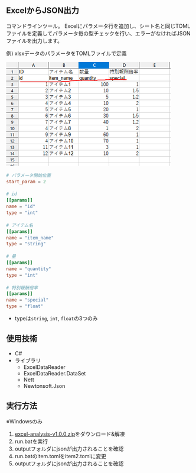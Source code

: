 
## ExcelからJSON出力
コマンドラインツール。
Excelにパラメータ行を追加し、シート名と同じTOMLファイルを定義してパラメータ毎の型チェックを行い、エラーがなければJSONファイルを出力します。


例) xlsxデータのパラメータをTOMLファイルで定義

![](image/excel.png)

```toml
# パラメータ開始位置
start_param = 2

# id
[[params]]
name = "id"
type = "int"

# アイテム名
[[params]]
name = "item_name"
type = "string"

# 量
[[params]]
name = "quantity"
type = "int"

# 特別報酬倍率
[[params]]
name = "special"
type = "float"
```
- typeは`string`, `int`, `float`の3つのみ


## 使用技術
- C#
- ライブラリ
    - ExcelDataReader
    - ExcelDataReader.DataSet
    - Nett
    - Newtonsoft.Json


## 実行方法


※Windowsのみ

1. [excel-analysis-v1.0.0.zip](https://github.com/arakaki-asdf/ExcelAnalysis/releases)をダウンロード&解凍
2. run.batを実行
3. outputフォルダにjsonが出力されることを確認
4. run.batのitem.tomlをitem2.tomlに変更
5. outputフォルダにjsonが出力されることを確認

